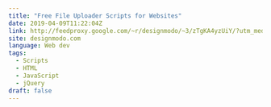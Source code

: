 ```yaml
---
title: "Free File Uploader Scripts for Websites"
date: 2019-04-09T11:22:04Z
link: http://feedproxy.google.com/~r/designmodo/~3/zTgKA4yzUiY/?utm_medium=RSS&utm_source=news.12bit.vn
site: designmodo.com
language: Web dev
tags:
  - Scripts
  - HTML
  - JavaScript
  - jQuery
draft: false
---
```

